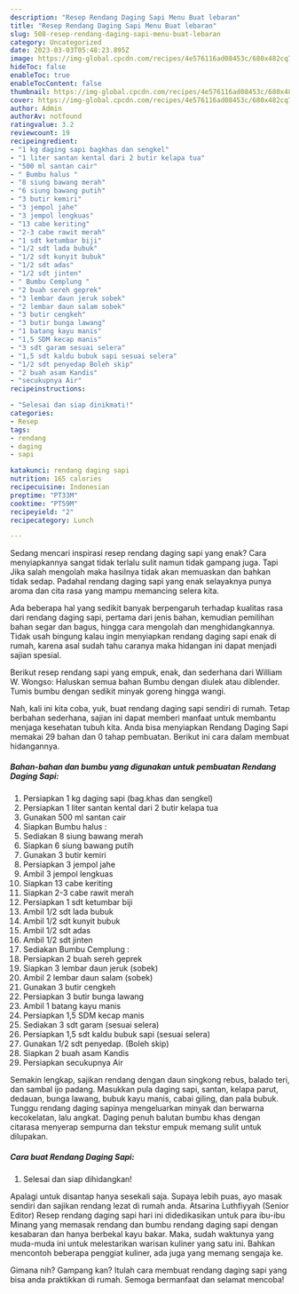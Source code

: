 ```yaml
---
description: "Resep Rendang Daging Sapi Menu Buat lebaran"
title: "Resep Rendang Daging Sapi Menu Buat lebaran"
slug: 508-resep-rendang-daging-sapi-menu-buat-lebaran
category: Uncategorized
date: 2023-03-03T05:48:23.895Z
image: https://img-global.cpcdn.com/recipes/4e576116ad08453c/680x482cq70/rendang-daging-sapi-foto-resep-utama.jpg
hideToc: false
enableToc: true
enableTocContent: false
thumbnail: https://img-global.cpcdn.com/recipes/4e576116ad08453c/680x482cq70/rendang-daging-sapi-foto-resep-utama.jpg
cover: https://img-global.cpcdn.com/recipes/4e576116ad08453c/680x482cq70/rendang-daging-sapi-foto-resep-utama.jpg
author: Admin
authorAv: notfound
ratingvalue: 3.2
reviewcount: 19
recipeingredient:
- "1 kg daging sapi bagkhas dan sengkel"
- "1 liter santan kental dari 2 butir kelapa tua"
- "500 ml santan cair"
- " Bumbu halus "
- "8 siung bawang merah"
- "6 siung bawang putih"
- "3 butir kemiri"
- "3 jempol jahe"
- "3 jempol lengkuas"
- "13 cabe keriting"
- "2-3 cabe rawit merah"
- "1 sdt ketumbar biji"
- "1/2 sdt lada bubuk"
- "1/2 sdt kunyit bubuk"
- "1/2 sdt adas"
- "1/2 sdt jinten"
- " Bumbu Cemplung "
- "2 buah sereh geprek"
- "3 lembar daun jeruk sobek"
- "2 lembar daun salam sobek"
- "3 butir cengkeh"
- "3 butir bunga lawang"
- "1 batang kayu manis"
- "1,5 SDM kecap manis"
- "3 sdt garam sesuai selera"
- "1,5 sdt kaldu bubuk sapi sesuai selera"
- "1/2 sdt penyedap Boleh skip"
- "2 buah asam Kandis"
- "secukupnya Air"
recipeinstructions:

- "Selesai dan siap dinikmati!"
categories:
- Resep
tags:
- rendang
- daging
- sapi

katakunci: rendang daging sapi 
nutrition: 165 calories
recipecuisine: Indonesian
preptime: "PT33M"
cooktime: "PT59M"
recipeyield: "2"
recipecategory: Lunch

---
```



Sedang mencari inspirasi resep rendang daging sapi yang enak? Cara menyiapkannya sangat tidak terlalu sulit namun tidak gampang juga. Tapi Jika salah mengolah maka hasilnya tidak akan memuaskan dan bahkan tidak sedap. Padahal rendang daging sapi yang enak selayaknya punya aroma dan cita rasa yang mampu memancing selera kita.


Ada beberapa hal yang sedikit banyak berpengaruh terhadap kualitas rasa dari rendang daging sapi, pertama dari jenis bahan, kemudian pemilihan bahan segar dan bagus, hingga cara mengolah dan menghidangkannya. Tidak usah bingung kalau ingin menyiapkan rendang daging sapi enak di rumah, karena asal sudah tahu caranya maka hidangan ini dapat menjadi sajian spesial.

Berikut resep rendang sapi yang empuk, enak, dan sederhana dari William W. Wongso: Haluskan semua bahan Bumbu dengan diulek atau diblender. Tumis bumbu dengan sedikit minyak goreng hingga wangi.


Nah, kali ini kita coba, yuk, buat rendang daging sapi sendiri di rumah. Tetap berbahan sederhana, sajian ini dapat memberi manfaat untuk membantu menjaga kesehatan tubuh kita. Anda bisa menyiapkan Rendang Daging Sapi memakai 29 bahan dan 0 tahap pembuatan. Berikut ini cara dalam membuat hidangannya.

<!--inarticleads1-->

##### Bahan-bahan dan bumbu yang digunakan untuk pembuatan Rendang Daging Sapi:

1. Persiapkan 1 kg daging sapi (bag.khas dan sengkel)
1. Persiapkan 1 liter santan kental dari 2 butir kelapa tua
1. Gunakan 500 ml santan cair
1. Siapkan  Bumbu halus :
1. Sediakan 8 siung bawang merah
1. Siapkan 6 siung bawang putih
1. Gunakan 3 butir kemiri
1. Persiapkan 3 jempol jahe
1. Ambil 3 jempol lengkuas
1. Siapkan 13 cabe keriting
1. Siapkan 2-3 cabe rawit merah
1. Persiapkan 1 sdt ketumbar biji
1. Ambil 1/2 sdt lada bubuk
1. Ambil 1/2 sdt kunyit bubuk
1. Ambil 1/2 sdt adas
1. Ambil 1/2 sdt jinten
1. Sediakan  Bumbu Cemplung :
1. Persiapkan 2 buah sereh geprek
1. Siapkan 3 lembar daun jeruk (sobek)
1. Ambil 2 lembar daun salam (sobek)
1. Gunakan 3 butir cengkeh
1. Persiapkan 3 butir bunga lawang
1. Ambil 1 batang kayu manis
1. Persiapkan 1,5 SDM kecap manis
1. Sediakan 3 sdt garam (sesuai selera)
1. Persiapkan 1,5 sdt kaldu bubuk sapi (sesuai selera)
1. Gunakan 1/2 sdt penyedap. (Boleh skip)
1. Siapkan 2 buah asam Kandis
1. Persiapkan secukupnya Air


Semakin lengkap, sajikan rendang dengan daun singkong rebus, balado teri, dan sambal ijo padang. Masukkan pula daging sapi, santan, kelapa parut, dedauan, bunga lawang, bubuk kayu manis, cabai giling, dan pala bubuk. Tunggu rendang daging sapinya mengeluarkan minyak dan berwarna kecokelatan, lalu angkat. Daging penuh balutan bumbu khas dengan citarasa menyerap sempurna dan tekstur empuk memang sulit untuk dilupakan. 

<!--inarticleads2-->

##### Cara buat Rendang Daging Sapi:


1. Selesai dan siap dihidangkan!

Apalagi untuk disantap hanya sesekali saja. Supaya lebih puas, ayo masak sendiri dan sajikan rendang lezat di rumah anda. Atsarina Luthfiyyah (Senior Editor) Resep rendang daging sapi hari ini didedikasikan untuk para ibu-ibu Minang yang memasak rendang dan bumbu rendang daging sapi dengan kesabaran dan hanya berbekal kayu bakar. Maka, sudah waktunya yang muda-muda ini untuk melestarikan warisan kuliner yang satu ini. Bahkan mencontoh beberapa penggiat kuliner, ada juga yang memang sengaja ke. 

Gimana nih? Gampang kan? Itulah cara membuat rendang daging sapi yang bisa anda praktikkan di rumah. Semoga bermanfaat dan selamat mencoba!
